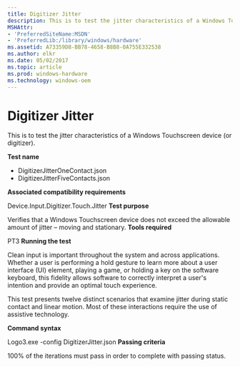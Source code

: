 ```yaml
---
title: Digitizer Jitter
description: This is to test the jitter characteristics of a Windows Touchscreen device (or digitizer).
MSHAttr:
- 'PreferredSiteName:MSDN'
- 'PreferredLib:/library/windows/hardware'
ms.assetid: A73359D8-BB78-4658-B8B8-0A755E332538
ms.author: elkr
ms.date: 05/02/2017
ms.topic: article
ms.prod: windows-hardware
ms.technology: windows-oem
---
```


# Digitizer Jitter


This is to test the jitter characteristics of a Windows Touchscreen device (or digitizer).

**Test name**

-   DigitizerJitterOneContact.json
-   DigitizerJitterFiveContacts.json

**Associated compatibility requirements**

Device.Input.Digitizer.Touch.Jitter
**Test purpose**

Verifies that a Windows Touchscreen device does not exceed the allowable amount of jitter – moving and stationary.
**Tools required**

PT3
**Running the test**

Clean input is important throughout the system and across applications. Whether a user is performing a hold gesture to learn more about a user interface (UI) element, playing a game, or holding a key on the software keyboard, this fidelity allows software to correctly interpret a user's intention and provide an optimal touch experience.

This test presents twelve distinct scenarios that examine jitter during static contact and linear motion. Most of these interactions require the use of assistive technology.

**Command syntax**

Logo3.exe -config DigitizerJitter.json
**Passing criteria**

100% of the iterations must pass in order to complete with passing status.
 

 






